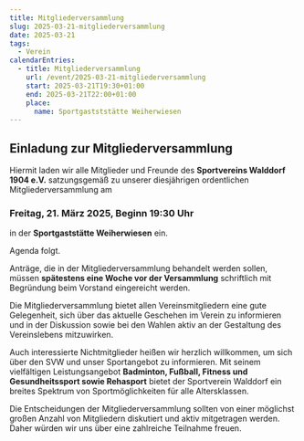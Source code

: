 ```yaml
---
title: Mitgliederversammlung
slug: 2025-03-21-mitgliederversammlung
date: 2025-03-21
tags:
  - Verein
calendarEntries:
  - title: Mitgliederversammlung
    url: /event/2025-03-21-mitgliederversammlung
    start: 2025-03-21T19:30+01:00
    end: 2025-03-21T22:00+01:00
    place:
      name: Sportgastststätte Weiherwiesen
---
```

## Einladung zur Mitgliederversammlung

Hiermit laden wir alle Mitglieder und Freunde des **Sportvereins Walddorf 1904 e.V.** satzungsgemäß zu unserer diesjährigen ordentlichen Mitgliederversammlung am 

### Freitag, 21. März 2025, Beginn 19:30 Uhr

in der **Sportgaststätte Weiherwiesen** ein.

Agenda folgt.

Anträge, die in der Mitgliederversammlung behandelt werden sollen, müssen **spätestens eine Woche vor der Versammlung** schriftlich mit Begründung beim Vorstand eingereicht werden.

Die Mitgliederversammlung bietet allen Vereinsmitgliedern eine gute Gelegenheit, sich über das aktuelle Geschehen im Verein zu informieren und in der Diskussion sowie bei den Wahlen aktiv an der Gestaltung des Vereinslebens mitzuwirken.

Auch interessierte Nichtmitglieder heißen wir herzlich willkommen, um sich über den SVW und unser Sportangebot zu informieren. Mit seinem vielfältigen Leistungsangebot **Badminton, Fußball, Fitness und Gesundheitssport sowie Rehasport** bietet der Sportverein Walddorf ein breites Spektrum von Sportmöglichkeiten für alle Altersklassen.

Die Entscheidungen der Mitgliederversammlung sollten von einer möglichst großen Anzahl von Mitgliedern diskutiert und aktiv mitgetragen werden. Daher würden wir uns über eine zahlreiche Teilnahme freuen.
